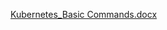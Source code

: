 [Kubernetes_Basic Commands.docx](https://github.com/debolek/Devops_References-/files/7530433/Kubernetes_Basic.Commands.docx)

